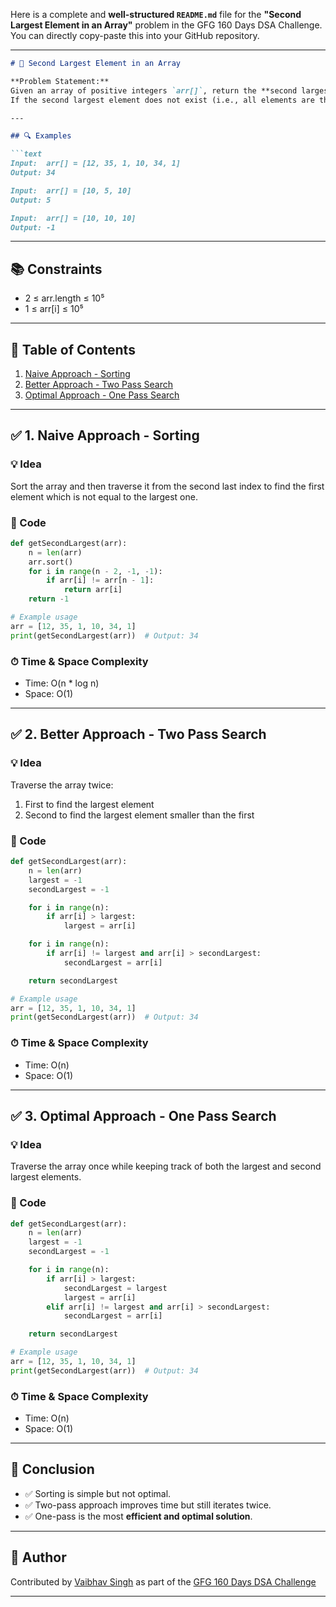Here is a complete and **well-structured `README.md`** file for the **"Second Largest Element in an Array"** problem in the GFG 160 Days DSA Challenge. You can directly copy-paste this into your GitHub repository.

---

````markdown
# 🥈 Second Largest Element in an Array

**Problem Statement:**  
Given an array of positive integers `arr[]`, return the **second largest distinct element** in the array.  
If the second largest element does not exist (i.e., all elements are the same), return `-1`.

---

## 🔍 Examples

```text
Input:  arr[] = [12, 35, 1, 10, 34, 1]
Output: 34

Input:  arr[] = [10, 5, 10]
Output: 5

Input:  arr[] = [10, 10, 10]
Output: -1
````

---

## 📚 Constraints

* 2 ≤ arr.length ≤ 10⁵
* 1 ≤ arr\[i] ≤ 10⁵

---

## 📑 Table of Contents

1. [Naive Approach - Sorting](#1-naive-approach---sorting)
2. [Better Approach - Two Pass Search](#2-better-approach---two-pass-search)
3. [Optimal Approach - One Pass Search](#3-optimal-approach---one-pass-search)

---

## ✅ 1. Naive Approach - Sorting

### 💡 Idea

Sort the array and then traverse it from the second last index to find the first element which is not equal to the largest one.

### 🧠 Code

```python
def getSecondLargest(arr):
    n = len(arr)
    arr.sort()
    for i in range(n - 2, -1, -1):
        if arr[i] != arr[n - 1]:
            return arr[i]
    return -1

# Example usage
arr = [12, 35, 1, 10, 34, 1]
print(getSecondLargest(arr))  # Output: 34
```

### ⏱ Time & Space Complexity

* Time: O(n \* log n)
* Space: O(1)

---

## ✅ 2. Better Approach - Two Pass Search

### 💡 Idea

Traverse the array twice:

1. First to find the largest element
2. Second to find the largest element smaller than the first

### 🧠 Code

```python
def getSecondLargest(arr):
    n = len(arr)
    largest = -1
    secondLargest = -1

    for i in range(n):
        if arr[i] > largest:
            largest = arr[i]

    for i in range(n):
        if arr[i] != largest and arr[i] > secondLargest:
            secondLargest = arr[i]

    return secondLargest

# Example usage
arr = [12, 35, 1, 10, 34, 1]
print(getSecondLargest(arr))  # Output: 34
```

### ⏱ Time & Space Complexity

* Time: O(n)
* Space: O(1)

---

## ✅ 3. Optimal Approach - One Pass Search

### 💡 Idea

Traverse the array once while keeping track of both the largest and second largest elements.

### 🧠 Code

```python
def getSecondLargest(arr):
    n = len(arr)
    largest = -1
    secondLargest = -1

    for i in range(n):
        if arr[i] > largest:
            secondLargest = largest
            largest = arr[i]
        elif arr[i] != largest and arr[i] > secondLargest:
            secondLargest = arr[i]

    return secondLargest

# Example usage
arr = [12, 35, 1, 10, 34, 1]
print(getSecondLargest(arr))  # Output: 34
```

### ⏱ Time & Space Complexity

* Time: O(n)
* Space: O(1)

---

## 🙌 Conclusion

* ✅ Sorting is simple but not optimal.
* ✅ Two-pass approach improves time but still iterates twice.
* ✅ One-pass is the most **efficient and optimal solution**.

---

## 📌 Author

Contributed by [Vaibhav Singh](https://github.com/Vaibhav-12521) as part of the [GFG 160 Days DSA Challenge](https://github.com/Vaibhav-12521/GFG-DSA-Challenge)

---

